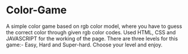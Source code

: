 # Color-Game
A simple color game based on rgb color model, where you have to guess the correct color through given rgb color codes.
Used HTML, CSS and JAVASCRIPT for the working of the page.
There are three levels for this game:- Easy, Hard and Super-hard.
Choose your level and enjoy.

